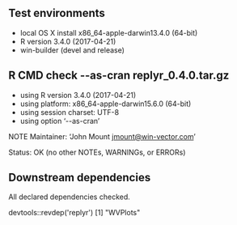 

## Test environments

 * local OS X install x86_64-apple-darwin13.4.0 (64-bit)
 * R version 3.4.0 (2017-04-21)
 * win-builder (devel and release) 

## R CMD check --as-cran replyr_0.4.0.tar.gz 

* using R version 3.4.0 (2017-04-21)
* using platform: x86_64-apple-darwin15.6.0 (64-bit)
* using session charset: UTF-8
* using option ‘--as-cran’


NOTE
Maintainer: ‘John Mount <jmount@win-vector.com>’

Status: OK (no other NOTEs, WARNINGs, or ERRORs)

## Downstream dependencies

All declared dependencies checked.

  devtools::revdep('replyr')
  [1] "WVPlots"
